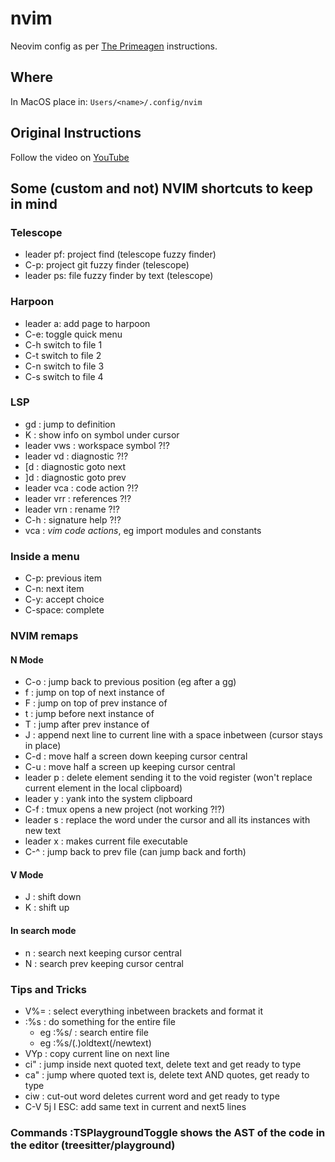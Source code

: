 # nvim
Neovim config as per [The Primeagen](https://github.com/ThePrimeagen) instructions. 

## Where
In MacOS place in: ` Users/<name>/.config/nvim `

## Original Instructions
Follow the video on [YouTube](https://www.youtube.com/watch?v=w7i4amO_zaE&list=PLm323Lc7iSW_wuxqmKx_xxNtJC_hJbQ7R&index=7&ab_channel=ThePrimeagen)


## Some (custom and not) NVIM shortcuts to keep in mind

### Telescope

- leader pf:  project find (telescope fuzzy finder)
- C-p:        project git fuzzy finder (telescope)
- leader ps:  file fuzzy finder by text (telescope)
 
### Harpoon

- leader a:     add page to harpoon
- C-e:          toggle quick menu
- C-h           switch to file 1
- C-t           switch to file 2
- C-n           switch to file 3
- C-s           switch to file 4 

### LSP

- gd          : jump to definition
- K           : show info on symbol under cursor
- leader vws  : workspace symbol ?!?
- leader vd   : diagnostic ?!?
- [d          : diagnostic goto next
- ]d          : diagnostic goto prev
- leader vca  : code action ?!?
- leader vrr  : references ?!?
- leader vrn  : rename ?!?
- C-h         : signature help ?!?
- vca         : *vim code actions*, eg import modules and constants
 
### Inside a menu
- C-p:      previous item
- C-n:      next item
- C-y:      accept choice
- C-space:  complete

###  NVIM remaps

#### N Mode
- C-o       : jump back to previous position (eg after a gg)
- f <symbol>: jump on top of next instance of <symbol>
- F <symbol>: jump on top of prev instance of <symbol>
- t <symbol>: jump before next instance of <symbol>
- T <symbol>: jump after prev instance of <symbol>
- J         : append next line to current line with a space inbetween (cursor stays in place)
- C-d       : move half a screen down keeping cursor central
- C-u       : move half a screen up keeping cursor central
- leader p  : delete element sending it to the void register (won't replace current element in the local clipboard)
- leader y  : yank into the system clipboard
- C-f       : tmux opens a new project (not working ?!?)
- leader s  : replace the word under the cursor and all its instances with new text
- leader x  : makes current file executable
- C-^       : jump back to prev file (can jump back and forth)

#### V Mode
- J         : shift down
- K         : shift up

#### In search mode
- n         : search next keeping cursor central
- N         : search prev keeping cursor central


### Tips and Tricks
- V%=       : select everything inbetween brackets and format it
- :%s       : do something for the entire file 
    - eg :%s/ : search entire file
    - eg :%s/\(.\)oldtext(/newtext) 
- VYp       : copy current line on next line
- ci"       : jump inside next quoted text, delete text and get ready to type
- ca"       : jump where quoted text is, delete text AND quotes, get ready to type
- ciw       : cut-out word deletes current word and get ready to type
- C-V 5j I <text in here> ESC: add same text in current and next5 lines

### Commands :TSPlaygroundToggle  shows the AST of the code in the editor (treesitter/playground)
